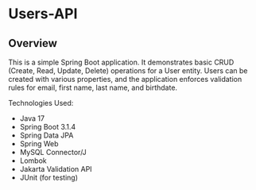 # Users-API
## Overview
This is a simple Spring Boot application. It demonstrates basic CRUD (Create, Read, Update, Delete) operations for a User entity. Users can be created with various properties, and the application enforces validation rules for email, first name, last name, and birthdate.

Technologies Used:
- Java 17
- Spring Boot 3.1.4
- Spring Data JPA
- Spring Web
- MySQL Connector/J
- Lombok
- Jakarta Validation API
- JUnit (for testing)
